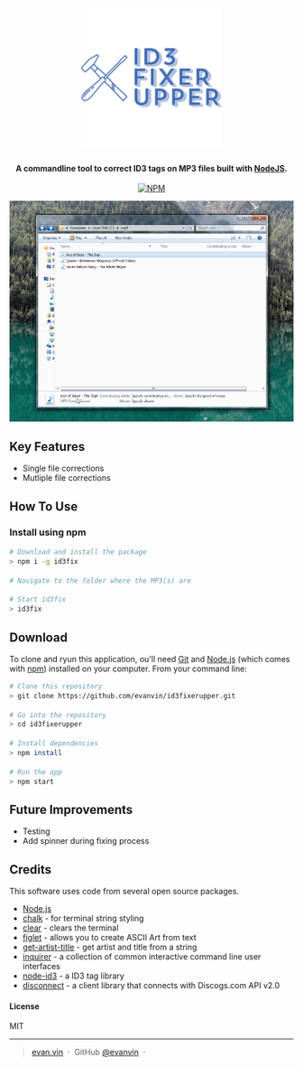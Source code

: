 
<h1 align="center">
  <br>
  <img src="https://raw.githubusercontent.com/evanvin/id3fixerupper/master/img/fixer.png" alt="ID3 Fixer Upper" width="250">
  <br>
</h1>

<h4 align="center">A commandline tool to correct ID3 tags on MP3 files built with <a href="https://nodejs.org/" target="_blank">NodeJS</a>.</h4>


<p align="center">
  <a href="https://www.npmjs.com/package/id3fix">
    <img src="https://badge.fury.io/js/id3fix.svg"
         alt="NPM">
  </a>
</p>


![screenshot](https://raw.githubusercontent.com/evanvin/id3fixerupper/master/img/id3fix.gif)

## Key Features

* Single file corrections
* Mutliple file corrections

## How To Use

### Install using npm

```bash
# Download and install the package
> npm i -g id3fix

# Navigate to the folder where the MP3(s) are 

# Start id3fix
> id3fix

```




## Download

To clone and ryun this application, ou'll need [Git](https://git-scm.com) and [Node.js](https://nodejs.org/en/download/) (which comes with [npm](http://npmjs.com)) installed on your computer. From your command line:

```bash
# Clone this repository
> git clone https://github.com/evanvin/id3fixerupper.git

# Go into the repository
> cd id3fixerupper

# Install dependencies
> npm install

# Run the app
> npm start
```


## Future Improvements
- Testing
- Add spinner during fixing process


## Credits

This software uses code from several open source packages.

- [Node.js](https://nodejs.org/)
- [chalk](https://www.npmjs.com/package/chalk) - for terminal string styling 
- [clear](https://www.npmjs.com/package/clear) - clears the terminal
- [figlet](https://www.npmjs.com/package/figlet) - allows you to create ASCII Art from text
- [get-artist-title](https://www.npmjs.com/package/get-artist-title) -  get artist and title from a string
- [inquirer](https://www.npmjs.com/package/inquirer) - a collection of common interactive command line user interfaces
- [node-id3](https://www.npmjs.com/package/node-id3) - a ID3 tag library
- [disconnect](https://www.npmjs.com/package/disconnect) - a client library that connects with Discogs.com API v2.0


#### License

MIT

---

> [evan.vin](http://www.evan.vin) &nbsp;&middot;&nbsp;
> GitHub [@evanvin](https://github.com/evanvin) &nbsp;&middot;&nbsp;

